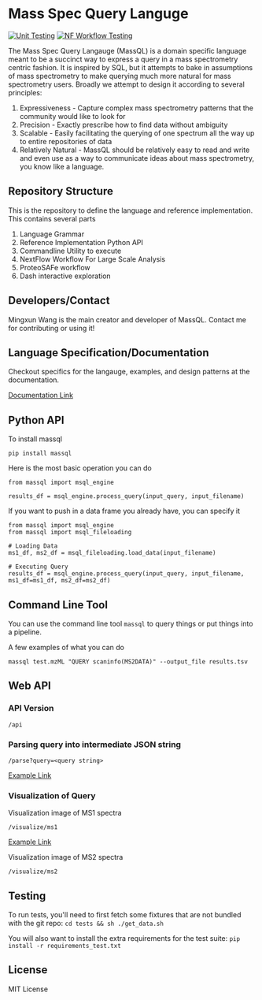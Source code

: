 # Mass Spec Query Languge

[![Unit Testing](https://github.com/mwang87/MassQueryLanguage/actions/workflows/test-unit.yml/badge.svg)](https://github.com/mwang87/MassQueryLanguage/actions/workflows/test-unit.yml)
[![NF Workflow Testing](https://github.com/mwang87/MassQueryLanguage/actions/workflows/test-workflow.yml/badge.svg)](https://github.com/mwang87/MassQueryLanguage/actions/workflows/test-workflow.yml)

The Mass Spec Query Langauge (MassQL) is a domain specific language meant to be a succinct way to 
express a query in a mass spectrometry centric fashion. It is inspired by SQL, 
but it attempts to bake in assumptions of mass spectrometry to make querying much more
natural for mass spectrometry users. Broadly we attempt to design it according to several principles:

1. Expressiveness - Capture complex mass spectrometry patterns that the community would like to look for
1. Precision - Exactly prescribe how to find data without ambiguity
2. Scalable - Easily facilitating the querying of one spectrum all the way up to entire repositories of data
3. Relatively Natural - MassQL should be relatively easy to read and write and even use as a way to communicate ideas about mass spectrometry, you know like a language. 

## Repository Structure

This is the repository to define the language and reference implementation. This contains several parts

1. Language Grammar
1. Reference Implementation Python API
1. Commandline Utility to execute
1. NextFlow Workflow For Large Scale Analysis
1. ProteoSAFe workflow
1. Dash interactive exploration

## Developers/Contact

Mingxun Wang is the main creator and developer of MassQL. Contact me for contributing or using it!
## Language Specification/Documentation

Checkout specifics for the langauge, examples, and design patterns at the documentation. 

[Documentation Link](https://mwang87.github.io/MassQueryLanguage_Documentation/)


## Python API

To install massql

```
pip install massql
```

Here is the most basic operation you can do

```
from massql import msql_engine

results_df = msql_engine.process_query(input_query, input_filename)
```

If you want to push in a data frame you already have, you can specify it
```
from massql import msql_engine
from massql import msql_fileloading

# Loading Data
ms1_df, ms2_df = msql_fileloading.load_data(input_filename)

# Executing Query
results_df = msql_engine.process_query(input_query, input_filename, ms1_df=ms1_df, ms2_df=ms2_df)
```

## Command Line Tool

You can use the command line tool ```massql``` to query things or put things into a pipeline. 

A few examples of what you can do

```
massql test.mzML "QUERY scaninfo(MS2DATA)" --output_file results.tsv
```

## Web API

### API Version

```/api```

### Parsing query into intermediate JSON string

```/parse?query=<query string>```

[Example Link](https://msql.ucsd.edu/parse?query=QUERY%20MS2DATA%20WHERE%20MS1MZ=100)

### Visualization of Query

Visualization image of MS1 spectra

```/visualize/ms1```

[Example Link](https://msql.ucsd.edu/visualize/ms1?query=QUERY+scaninfo%28MS1DATA%29+WHERE+MS1MZ%3DX%3ATOLERANCEMZ%3D0.1%3AINTENSITYPERCENT%3D25%3AINTENSITYMATCH%3DY%3AINTENSITYMATCHREFERENCE+AND+%0AMS1MZ%3DX%2B2%3ATOLERANCEMZ%3D0.1%3AINTENSITYMATCH%3DY%2A0.66%3AINTENSITYMATCHPERCENT%3D30+AND+%0AMS1MZ%3DX-2%3ATOLERANCEMZ%3D0.1%3AINTENSITYMATCH%3DY%2A0.66%3AINTENSITYMATCHPERCENT%3D30+AND+MS1MZ%3DX%2B4%3ATOLERANCEMZ%3D0.2%3AINTENSITYMATCH%3DY%2A0.17%3AINTENSITYMATCHPERCENT%3D40+AND+%0AMS1MZ%3DX-4%3ATOLERANCEMZ%3D0.2%3AINTENSITYMATCH%3DY%2A0.17%3AINTENSITYMATCHPERCENT%3D40+AND+%0AMS2PREC%3DX&filename=GNPS00002_A3_p.mzML&x_axis=&y_axis=&facet_column=&scan=&x_value=572.828&y_value=0.64&ms1_usi=mzspec%3AGNPS%3ATASK-f6e8346934904399ae6742723762b2cb-f.MSV000084691%2Fccms_peak%2F1810E-II.mzML%3Ascan%3A474&ms2_usi=)

Visualization image of MS2 spectra

```/visualize/ms2```

## Testing
To run tests, you'll need to first fetch some fixtures that are not bundled with the git repo:
```cd tests && sh ./get_data.sh```

You will also want to install the extra requirements for the test suite:
```pip install -r requirements_test.txt```

## License

MIT License
